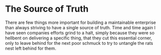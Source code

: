 # The Source of Truth

There are few things more important for building a maintainable enterprise
than always striving to have a single source of truth. Time and time again
I have seen companies efforts grind to a halt, simply because they were so
hellbent on delivering a specific thing, that they cut this essential corner,
only to leave behind for the next poor schmuck to try to untangle the rats nest
left behind for them.
